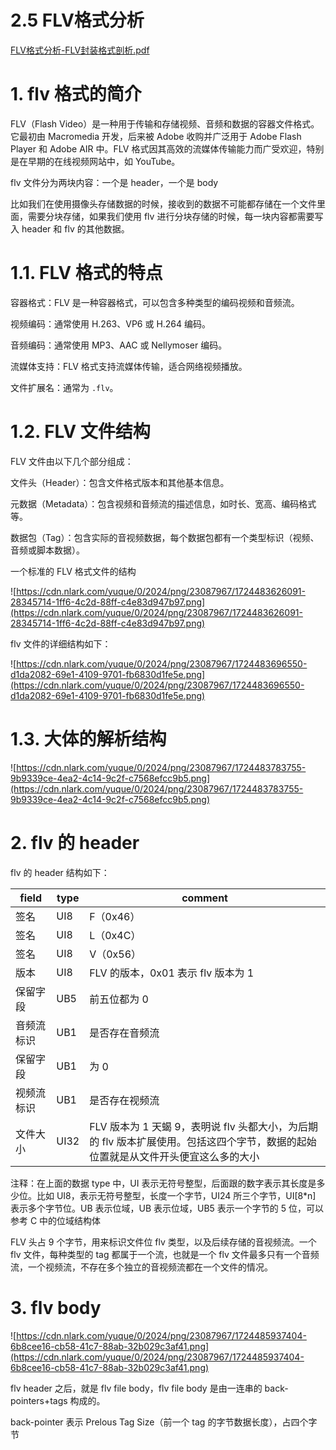 # 2.5 FLV格式分析

[FLV格式分析-FLV封装格式剖析.pdf](https://www.yuque.com/attachments/yuque/0/2024/pdf/23087967/1718525407277-2c20e4b2-c00e-4673-b6a3-79ba760a1c60.pdf)

# 1. flv 格式的简介

FLV（Flash Video）是一种用于传输和存储视频、音频和数据的容器文件格式。它最初由 Macromedia 开发，后来被 Adobe 收购并广泛用于 Adobe Flash Player 和 Adobe AIR 中。FLV 格式因其高效的流媒体传输能力而广受欢迎，特别是在早期的在线视频网站中，如 YouTube。

flv 文件分为两块内容：一个是 header，一个是 body

比如我们在使用摄像头存储数据的时候，接收到的数据不可能都存储在一个文件里面，需要分块存储，如果我们使用 flv 进行分块存储的时候，每一块内容都需要写入 header 和 flv 的其他数据。

# 1.1. FLV 格式的特点

容器格式：FLV 是一种容器格式，可以包含多种类型的编码视频和音频流。

视频编码：通常使用 H.263、VP6 或 H.264 编码。

音频编码：通常使用 MP3、AAC 或 Nellymoser 编码。

流媒体支持：FLV 格式支持流媒体传输，适合网络视频播放。

文件扩展名：通常为 `.flv`。

# 1.2. FLV 文件结构

FLV 文件由以下几个部分组成：

文件头（Header）：包含文件格式版本和其他基本信息。

元数据（Metadata）：包含视频和音频流的描述信息，如时长、宽高、编码格式等。

数据包（Tag）：包含实际的音视频数据，每个数据包都有一个类型标识（视频、音频或脚本数据）。

一个标准的 FLV 格式文件的结构

![https://cdn.nlark.com/yuque/0/2024/png/23087967/1724483626091-28345714-1ff6-4c2d-88ff-c4e83d947b97.png](https://cdn.nlark.com/yuque/0/2024/png/23087967/1724483626091-28345714-1ff6-4c2d-88ff-c4e83d947b97.png)

flv 文件的详细结构如下：

![https://cdn.nlark.com/yuque/0/2024/png/23087967/1724483696550-d1da2082-69e1-4109-9701-fb6830d1fe5e.png](https://cdn.nlark.com/yuque/0/2024/png/23087967/1724483696550-d1da2082-69e1-4109-9701-fb6830d1fe5e.png)

# 1.3. 大体的解析结构

![https://cdn.nlark.com/yuque/0/2024/png/23087967/1724483783755-9b9339ce-4ea2-4c14-9c2f-c7568efcc9b5.png](https://cdn.nlark.com/yuque/0/2024/png/23087967/1724483783755-9b9339ce-4ea2-4c14-9c2f-c7568efcc9b5.png)

# 2. flv 的 header

flv 的 header 结构如下：

| **field** | **type** | **comment** |
| --- | --- | --- |
| 签名 | UI8 | F（0x46） |
| 签名 | UI8 | L（0x4C） |
| 签名 | UI8 | V（0x56） |
| 版本 | UI8 | FLV 的版本，0x01 表示 flv 版本为 1 |
| 保留字段 | UB5 | 前五位都为 0 |
| 音频流标识 | UB1 | 是否存在音频流 |
| 保留字段 | UB1 | 为 0 |
| 视频流标识 | UB1 | 是否存在视频流 |
| 文件大小 | UI32 | FLV 版本为 1 天蝎 9，表明说 flv 头都大小，为后期的 flv 版本扩展使用。包括这四个字节，数据的起始位置就是从文件开头便宜这么多的大小 |

注释：在上面的数据 type 中，UI 表示无符号整型，后面跟的数字表示其长度是多少位。比如 UI8，表示无符号整型，长度一个字节，UI24 所三个字节，UI[8*n] 表示多个字节位。UB 表示位域，UB 表示位域，UB5 表示一个字节的 5 位，可以参考 C 中的位域结构体

FLV 头占 9 个字节，用来标识文件位 flv 类型，以及后续存储的音视频流。一个 flv 文件，每种类型的 tag 都属于一个流，也就是一个 flv 文件最多只有一个音频流，一个视频流，不存在多个独立的音视频流都在一个文件的情况。

# 3. flv body

![https://cdn.nlark.com/yuque/0/2024/png/23087967/1724485937404-6b8cee16-cb58-41c7-88ab-32b029c3af41.png](https://cdn.nlark.com/yuque/0/2024/png/23087967/1724485937404-6b8cee16-cb58-41c7-88ab-32b029c3af41.png)

flv header 之后，就是 flv file body，flv file body 是由一连串的 back-pointers+tags 构成的。

back-pointer 表示 Prelous Tag Size（前一个 tag 的字节数据长度），占四个字节